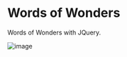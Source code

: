 # Words of Wonders
Words of Wonders with JQuery.

![image](https://user-images.githubusercontent.com/69846446/211170625-12f2dca2-ae02-4fc7-bd25-b9e8d58c78ef.png)
